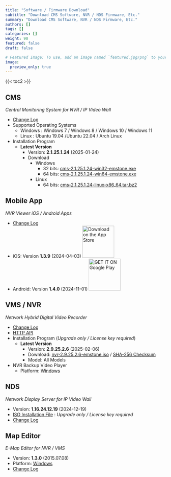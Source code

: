 ```yaml
---
title: "Software / Firmware Download"
subtitle: "Download CMS Software, NVR / NDS Firmware, Etc."
summary: "Download CMS Software, NVR / NDS Firmware, Etc."
authors: []
tags: []
categories: []
weight: 90
featured: false
draft: false

# Featured Image: To use, add an image named `featured.jpg/png` to your page's folder.
image:
  preview_only: true
---
```


{{< toc2 >}}

## CMS

*Central Monitoring System for NVR / IP Video Wall*

- [Change Log](/docs/cms/changelog/cms21.html)
- Supported Operating Systems
  - Windows : Windows 7 / Windows 8 / Windows 10 / Windows 11
  - Linux : Ubuntu 19.04 /Ubuntu 22.04 / Arch Linux
- Installation Program
  - **Latest Version**
    - Version: **2.1.25.1.24** (2025-01-24)
    - Download
      - Windows
        - 32 bits: [cms-2.1.25.1.24-win32-emstone.exe](https://www.emstone.com/data/cms/cms-2.1.25.1.24-win32-emstone.exe)
        - 64 bits: [cms-2.1.25.1.24-win64-emstone.exe](https://www.emstone.com/data/cms/cms-2.1.25.1.24-win64-emstone.exe)
      - Linux
        - 64 bits: [cms-2.1.25.1.24-linux-x86_64.tar.bz2](https://www.emstone.com/data/cms/cms-2.1.25.1.24-linux-x86_64.tar.bz2)

## Mobile App

*NVR Viewer iOS / Android Apps*

- [Change Log](/docs/nvr-viewer/ChangeLog.html)
- iOS: Version **1.3.9** (2024-04-03)
  <a href="https://apps.apple.com/kr/app/linux-nvr-mobile-viewer/id561848768" target="_blank"><img width="100px" src="/img/app-store-badge.png" alt="Download on the App Store" class="d-inline-block py-0 my-2"></a>
- Android: Version **1.4.0** (2024-11-01)
  <a href="https://play.google.com/store/apps/details?id=com.emstone.moview" target="_blank"><img width="100px" src="/img/google-play-badge.png" alt="GET IT ON Google Play" class="d-inline-block py-0 my-2"></a>

## VMS / NVR

*Network Hybrid Digital Video Recorder*

- [Change Log](/docs/dvr/changelog/nvr29.html)
- [HTTP API](/docs/dvr/http/)
- Installation Program (*Upgrade only / License key required*)
  - **Latest Version**
    - Version: **2.9.25.2.6** (2025-02-06)
    - Download: [nvr-2.9.25.2.6-emstone.iso](https://www.emstone.com/data/dvr/nvr-2.9.25.2.6-emstone.iso)
    / [SHA-256 Checksum](https://www.emstone.com/data/dvr/nvr-2.9.25.2.6-emstone.iso-sha256.txt)
    - Model: All Models
- NVR Backup Video Player
  - Platform: [Windows](https://www.emstone.com/data/nvrplay/nvrplay.exe)

## NDS

*Network Display Server for IP Video Wall*

- Version: **1.16.24.12.19** (2024-12-19)
- [ISO Installation File](https://www.emstone.com/data/nds/nds-1.16.24.12.19.iso)
   : *Upgrade only / License key required*
- [Change Log](/docs/nds/ChangeLog.html)

## Map Editor

*E-Map Editor for NVR / VMS*

- Version: **1.3.0** (2015.07.08)
- Platform: [Windows](https://www.emstone.com/data/vms/mapedit/vms-mapedit-1.3.0-win-ia32-20150708.zip)
- [Change Log](https://www.emstone.com/data/https://github.com/nvrsw/mapedit/blob/master/ChangeLog.md)
